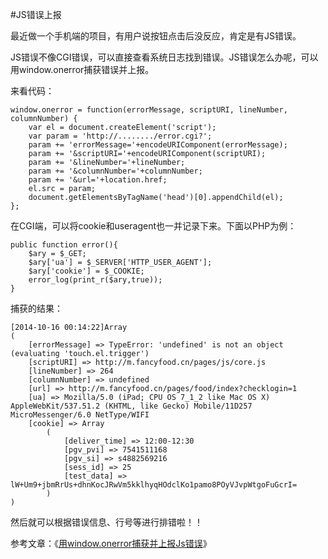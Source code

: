 #JS错误上报


最近做一个手机端的项目，有用户说按钮点击后没反应，肯定是有JS错误。

JS错误不像CGI错误，可以直接查看系统日志找到错误。JS错误怎么办呢，可以用window.onerror捕获错误并上报。

来看代码：

<pre><code>window.onerror = function(errorMessage, scriptURI, lineNumber, columnNumber) {
	var el = document.createElement('script');
	var param = 'http://......../error.cgi?';
	param += 'errorMessage='+encodeURIComponent(errorMessage);
	param += '&scriptURI='+encodeURIComponent(scriptURI);
	param += '&lineNumber='+lineNumber;
	param += '&columnNumber='+columnNumber;
	param += '&url='+location.href;
	el.src = param;
	document.getElementsByTagName('head')[0].appendChild(el);
};</code></pre>

在CGI端，可以将cookie和useragent也一并记录下来。下面以PHP为例：

<pre><code>public function error(){
	$ary = $_GET;
	$ary['ua'] = $_SERVER['HTTP_USER_AGENT'];
	$ary['cookie'] = $_COOKIE;
	error_log(print_r($ary,true));
}</code></pre>

捕获的结果：

<pre><code>[2014-10-16 00:14:22]Array
(
    [errorMessage] => TypeError: 'undefined' is not an object (evaluating 'touch.el.trigger')
    [scriptURI] => http://m.fancyfood.cn/pages/js/core.js
    [lineNumber] => 264
    [columnNumber] => undefined
    [url] => http://m.fancyfood.cn/pages/food/index?checklogin=1
    [ua] => Mozilla/5.0 (iPad; CPU OS 7_1_2 like Mac OS X) AppleWebKit/537.51.2 (KHTML, like Gecko) Mobile/11D257 MicroMessenger/6.0 NetType/WIFI
    [cookie] => Array
        (
            [deliver_time] => 12:00-12:30
            [pgv_pvi] => 7541511168
            [pgv_si] => s4882569216
            [sess_id] => 25
            [test_data] => lW+Um9+jbmRrUs+dhnKocJRwVm5kklhyqHOdclKo1pamo8POyVJvpWtgoFuGcrI=
        )
)</code></pre>

然后就可以根据错误信息、行号等进行排错啦！！

参考文章：《<a href="http://www.baidufe.com/item/7ee009bfbcd0fe94bd3e.html" target="_blank">用window.onerror捕获并上报Js错误</a>》

